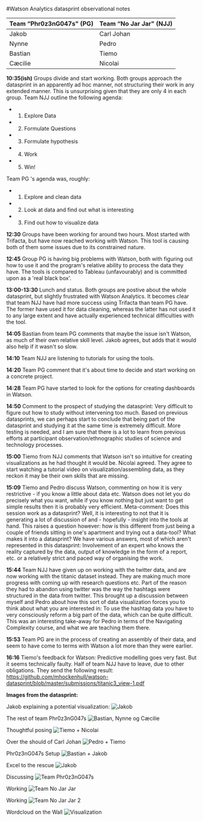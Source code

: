 #Watson Analytics datasprint observational notes

Team “Phr0z3nG047s" (PG) | Team “No Jar Jar" (NJJ)
-------- | --------
Jakob | Carl Johan
Nynne | Pedro
Bastian | Tiemo
Cæcilie | Nicolai

**10:35(ish)**
Groups divide and start working. Both groups approach the datasprint in an apparently ad hoc manner, not structuring their work 
in any extended manner. This is unsurprising given that they are only 4 in each group. Team NJJ outline the following agenda:
- 1. Explore Data
- 2. Formulate Questions
- 3. Formulate hypothesis
- 4. Work
- 5. Win!

Team PG 's agenda was, roughly:
- 1. Explore and clean data
- 2. Look at data and find out what is interesting
- 3. Find out how to visualize data

**12:30**
Groups have been working for around two hours. Most started with Trifacta, but have now reached working with Watson. 
This tool is causing both of them some issues due to its constrained nature. 

**12:45**
Group PG is having big problems with Watson, both with figuring out how to use it and the program's relative ability to process the data 
they have. The tools is compared to Tableau (unfavourably) and is committed upon as a 'real black box'. 

**13:00-13:30**
Lunch and status. Both groups are postive about the whole datasprint, but slightly frustrated with Watson Analytics. It becomes clear that 
team NJJ have had more success using Trifacta than team PG have. The former have used it for data cleaning, whereas the latter has not used
it to any large extent and have actually experienced technical difficulties with the tool. 

**14:05**
Bastian from team PG comments that maybe the issue isn't Watson, as much of their own relative skill level. Jakob agrees, but adds 
that it would also help if it wasn't so slow. 

**14:10**
Team NJJ are listening to tutorials for using the tools. 

**14:20**
Team PG comment that it's about time to decide and start working on a concrete project.

**14:28**
Team PG have started to look for the options for creating dashboards in Watson. 

**14:50**
Comment to the prospect of studying the datasprint: Very difficult to figure out how to study without intervening too much. Based on previous datasprints, we can perhaps start to conclude that being part of the datasprint and studying it at the same time is extremely difficult. More testing is needed, and I am sure that there is a lot to learn from previous efforts at participant observation/ethnographic studies of science and technology processes. 

**15:00**
Tiemo from NJJ comments that Watson isn't so intuitive for creating visualizations as he had thought it would be. Nicolai agreed. They agree to start watching a tutorial video on visualization/assembling data, as they reckon it may be their own skills that are missing. 

**15:09**
Tiemo and Pedro discuss Watson, commenting on how it is very restrictive - if you know a little about data etc. Watson does not let you do precisely what you want, while if you know nothing but just want to get simple results then it is probably very efficient. 
Meta-comment: Does this session work as a datasprint? Well, it is interesting to not that it is generating a lot of discussion of and - hopefully - insight into the tools at hand. This raises a question however: how is this different from just being a couple of friends sitting in one's apartment and trying out a data-tool? What makes it into a datasprint? We have various answers, most of which aren't represented in this datasprint: Involvement of an expert who knows the reality captured by the data, output of knowledge in the form of a report, etc. or a relatively strict and paced way of organising the work. 

**15:44**
Team NJJ have given up on working with the twitter data, and are now working with the titanic dataset instead. They are making much more progress with coming up with research questions etc. Part of the reason they had to abandon using twitter was the way the hashtags were structured in the data from twitter. This brought up a discussion between myself and Pedro about how this sort of data visualization forces you to think about what you are interested in: To use the hashtag data you have to very consciously reform a big part of the data, which can be quite difficult. This was an interesting take-away for Pedro in terms of the Navigating Complexity course, and what we are teaching them there. 

**15:53**
Team PG are in the process of creating an assembly of their data, and seem to have come to terms with Watson a lot more than they were earlier. 

**16:16**
Tiemo's feedback for Watson: Predictive modelling goes very fast. But it seems technically faulty. Half of team NJJ have to leave, due to other obligations. They send the following result: 
https://github.com/mhockenhull/watson-datasprint/blob/master/submissions/titanic3_view-1.pdf

**Images from the datasprint:**

Jakob explaining a potential visualization:
![Jakob](/images/DSC_0101.JPG)

The rest of team Phr0z3nG047s
![Bastian, Nynne og Cæcilie](/images/DSC_0102.JPG)

Thoughtful posing
![Tiemo + Nicolai](/images/DSC_0103.JPG)

Over the should of Carl Johan
![Pedro + Tiemo](/images/DSC_0104.JPG)

Phr0z3nG047s Setup
![Bastian + Jakob](/images/DSC_0105.JPG)

Excel to the rescue
![Jakob](/images/DSC_0107.JPG)

Discussing
![Team Phr0z3nG047s](/images/DSC_0108.JPG)

Working
![Team No Jar Jar](/images/DSC_0109.JPG)

Working
![Team No Jar Jar 2](/images/DSC_0110.JPG)

Wordcloud on the Wall
![Visualization](/images/DSC_0111.JPG)


